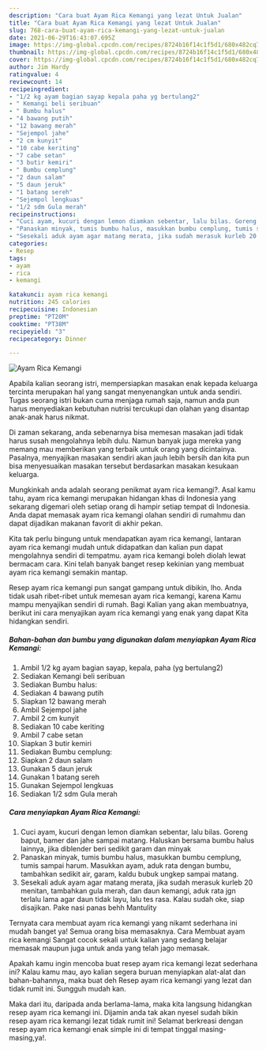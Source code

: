 ```yaml
---
description: "Cara buat Ayam Rica Kemangi yang lezat Untuk Jualan"
title: "Cara buat Ayam Rica Kemangi yang lezat Untuk Jualan"
slug: 768-cara-buat-ayam-rica-kemangi-yang-lezat-untuk-jualan
date: 2021-06-29T16:43:07.695Z
image: https://img-global.cpcdn.com/recipes/8724b16f14c1f5d1/680x482cq70/ayam-rica-kemangi-foto-resep-utama.jpg
thumbnail: https://img-global.cpcdn.com/recipes/8724b16f14c1f5d1/680x482cq70/ayam-rica-kemangi-foto-resep-utama.jpg
cover: https://img-global.cpcdn.com/recipes/8724b16f14c1f5d1/680x482cq70/ayam-rica-kemangi-foto-resep-utama.jpg
author: Jim Hardy
ratingvalue: 4
reviewcount: 14
recipeingredient:
- "1/2 kg ayam bagian sayap kepala paha yg bertulang2"
- " Kemangi beli seribuan"
- " Bumbu halus"
- "4 bawang putih"
- "12 bawang merah"
- "Sejempol jahe"
- "2 cm kunyit"
- "10 cabe keriting"
- "7 cabe setan"
- "3 butir kemiri"
- " Bumbu cemplung"
- "2 daun salam"
- "5 daun jeruk"
- "1 batang sereh"
- "Sejempol lengkuas"
- "1/2 sdm Gula merah"
recipeinstructions:
- "Cuci ayam, kucuri dengan lemon diamkan sebentar, lalu bilas. Goreng baput, bamer dan jahe sampai matang. Haluskan bersama bumbu halus lainnya, jika diblender beri sedikit garam dan minyak"
- "Panaskan minyak, tumis bumbu halus, masukkan bumbu cemplung, tumis sampai harum. Masukkan ayam, aduk rata dengan bumbu, tambahkan sedikit air, garam, kaldu bubuk ungkep sampai matang."
- "Sesekali aduk ayam agar matang merata, jika sudah merasuk kurleb 20 menitan, tambahkan gula merah, dan daun kemangi, aduk rata jgn terlalu lama agar daun tidak layu, lalu tes rasa. Kalau sudah oke, siap disajikan. Pake nasi panas behh Mantulity"
categories:
- Resep
tags:
- ayam
- rica
- kemangi

katakunci: ayam rica kemangi 
nutrition: 245 calories
recipecuisine: Indonesian
preptime: "PT20M"
cooktime: "PT38M"
recipeyield: "3"
recipecategory: Dinner

---
```



![Ayam Rica Kemangi](https://img-global.cpcdn.com/recipes/8724b16f14c1f5d1/680x482cq70/ayam-rica-kemangi-foto-resep-utama.jpg)

Apabila kalian seorang istri, mempersiapkan masakan enak kepada keluarga tercinta merupakan hal yang sangat menyenangkan untuk anda sendiri. Tugas seorang istri bukan cuma menjaga rumah saja, namun anda pun harus menyediakan kebutuhan nutrisi tercukupi dan olahan yang disantap anak-anak harus nikmat.

Di zaman  sekarang, anda sebenarnya bisa memesan masakan jadi tidak harus susah mengolahnya lebih dulu. Namun banyak juga mereka yang memang mau memberikan yang terbaik untuk orang yang dicintainya. Pasalnya, menyajikan masakan sendiri akan jauh lebih bersih dan kita pun bisa menyesuaikan masakan tersebut berdasarkan masakan kesukaan keluarga. 



Mungkinkah anda adalah seorang penikmat ayam rica kemangi?. Asal kamu tahu, ayam rica kemangi merupakan hidangan khas di Indonesia yang sekarang digemari oleh setiap orang di hampir setiap tempat di Indonesia. Anda dapat memasak ayam rica kemangi olahan sendiri di rumahmu dan dapat dijadikan makanan favorit di akhir pekan.

Kita tak perlu bingung untuk mendapatkan ayam rica kemangi, lantaran ayam rica kemangi mudah untuk didapatkan dan kalian pun dapat mengolahnya sendiri di tempatmu. ayam rica kemangi boleh diolah lewat bermacam cara. Kini telah banyak banget resep kekinian yang membuat ayam rica kemangi semakin mantap.

Resep ayam rica kemangi pun sangat gampang untuk dibikin, lho. Anda tidak usah ribet-ribet untuk memesan ayam rica kemangi, karena Kamu mampu menyajikan sendiri di rumah. Bagi Kalian yang akan membuatnya, berikut ini cara menyajikan ayam rica kemangi yang enak yang dapat Kita hidangkan sendiri.

<!--inarticleads1-->

##### Bahan-bahan dan bumbu yang digunakan dalam menyiapkan Ayam Rica Kemangi:

1. Ambil 1/2 kg ayam bagian sayap, kepala, paha (yg bertulang2)
1. Sediakan  Kemangi beli seribuan
1. Sediakan  Bumbu halus:
1. Sediakan 4 bawang putih
1. Siapkan 12 bawang merah
1. Ambil Sejempol jahe
1. Ambil 2 cm kunyit
1. Sediakan 10 cabe keriting
1. Ambil 7 cabe setan
1. Siapkan 3 butir kemiri
1. Sediakan  Bumbu cemplung:
1. Siapkan 2 daun salam
1. Gunakan 5 daun jeruk
1. Gunakan 1 batang sereh
1. Gunakan Sejempol lengkuas
1. Sediakan 1/2 sdm Gula merah




<!--inarticleads2-->

##### Cara menyiapkan Ayam Rica Kemangi:

1. Cuci ayam, kucuri dengan lemon diamkan sebentar, lalu bilas. Goreng baput, bamer dan jahe sampai matang. Haluskan bersama bumbu halus lainnya, jika diblender beri sedikit garam dan minyak
1. Panaskan minyak, tumis bumbu halus, masukkan bumbu cemplung, tumis sampai harum. Masukkan ayam, aduk rata dengan bumbu, tambahkan sedikit air, garam, kaldu bubuk ungkep sampai matang.
1. Sesekali aduk ayam agar matang merata, jika sudah merasuk kurleb 20 menitan, tambahkan gula merah, dan daun kemangi, aduk rata jgn terlalu lama agar daun tidak layu, lalu tes rasa. Kalau sudah oke, siap disajikan. Pake nasi panas behh Mantulity




Ternyata cara membuat ayam rica kemangi yang nikamt sederhana ini mudah banget ya! Semua orang bisa memasaknya. Cara Membuat ayam rica kemangi Sangat cocok sekali untuk kalian yang sedang belajar memasak maupun juga untuk anda yang telah jago memasak.

Apakah kamu ingin mencoba buat resep ayam rica kemangi lezat sederhana ini? Kalau kamu mau, ayo kalian segera buruan menyiapkan alat-alat dan bahan-bahannya, maka buat deh Resep ayam rica kemangi yang lezat dan tidak rumit ini. Sungguh mudah kan. 

Maka dari itu, daripada anda berlama-lama, maka kita langsung hidangkan resep ayam rica kemangi ini. Dijamin anda tak akan nyesel sudah bikin resep ayam rica kemangi lezat tidak rumit ini! Selamat berkreasi dengan resep ayam rica kemangi enak simple ini di tempat tinggal masing-masing,ya!.

